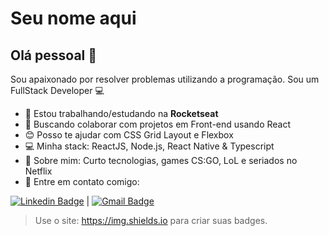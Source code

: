 # Seu nome aqui

## Olá pessoal 👋
Sou apaixonado por resolver problemas utilizando a programação.
Sou um FullStack Developer :computer:

- :rocket:   Estou trabalhando/estudando na **Rocketseat**
- :purple_heart:  Buscando colaborar com projetos em Front-end usando React
- :blush: Posso te ajudar com CSS Grid Layout e Flexbox
- :computer: Minha stack: ReactJS, Node.js, React Native & Typescript
- 💬  Sobre mim: Curto tecnologias, games CS:GO, LoL e seriados no Netflix
- :email: Entre em contato comigo:


[![Linkedin Badge](https://img.shields.io/badge/-ThiagoMarinho-blue?style=flat-square&logo=Linkedin&logoColor=white&link=https://www.linkedin.com/in/tgmarinho/)](https://www.linkedin.com/in/tgmarinho/) 
| 
[![Gmail Badge](https://img.shields.io/badge/-tgmarinho@gmail.com-c14438?style=flat-square&logo=Gmail&logoColor=white&link=mailto:seuemail@gmail.com)](mailto:seuemail@gmail.com)


> Use o site: https://img.shields.io para criar suas badges.

